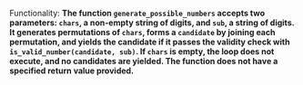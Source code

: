 Functionality: **The function `generate_possible_numbers` accepts two parameters: `chars`, a non-empty string of digits, and `sub`, a string of digits. It generates permutations of `chars`, forms a `candidate` by joining each permutation, and yields the candidate if it passes the validity check with `is_valid_number(candidate, sub)`. If `chars` is empty, the loop does not execute, and no candidates are yielded. The function does not have a specified return value provided.**